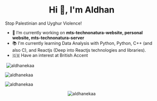 <h1 align="center">Hi 👋, I'm Aldhan</h1>

Stop Palestinian and Uyghur Violence!

- 🔭 I’m currently working on **mts-technonatura-website, personal website, mts-technonatura-server**
- 📚 I'm currently learning Data Analysis with Python, Python, C++ (and also C), and Reactjs (Deep into Reactjs technologies and libraries).
- 🇬🇧 Have an interest at British Accent

<p>&nbsp;<img align="center" src="https://github-readme-stats.vercel.app/api?username=aldhanekaa&show_icons=true&locale=en" alt="aldhanekaa" /></p>

<p><img align="center" src="https://github-readme-streak-stats.herokuapp.com/?user=aldhanekaa&" alt="aldhanekaa" /></p>


![aldhanekaa](https://github-readme-stats.vercel.app/api/wakatime?username=aldhanekaa)

<p align="center"><img align="center" src="https://metrics.lecoq.io/aldhanekaa?template=classic&activity=1&activity.limit=5&activity.days=14&activity.filter=all&activity.visibility=public&activity.timestamps=true&config.timezone=Asia%2FJakarta" alt="aldhanekaa" /></p>

<!--

<p align="center"> 📫 Reach me out please! 😄 on: </p>

<a href="https://instagram.com/aldhanekaa" target="_blank"><img src="https://img.shields.io/badge/-Instagram-e4405f?style=flat-square&logo=instagram&logoColor=white" alt="Instagram"></a>
<p align="center"> <img src="https://komarev.com/ghpvc/?username=aldhanekaa&label=Profile%20views&color=blue&style=flat-square" alt="aldhanekaa" /> </p>
-->
 
